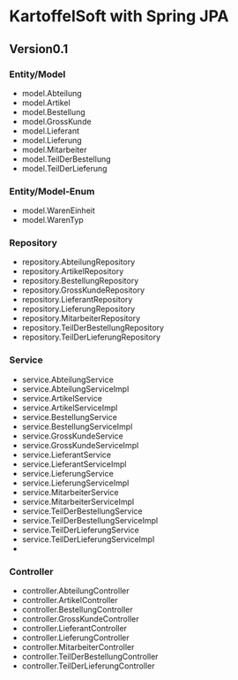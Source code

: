 # KartoffelSoft with Spring JPA
## Version0.1



### Entity/Model
* model.Abteilung
* model.Artikel
* model.Bestellung
* model.GrossKunde
* model.Lieferant
* model.Lieferung
* model.Mitarbeiter
* model.TeilDerBestellung
* model.TeilDerLieferung

### Entity/Model-Enum
* model.WarenEinheit
* model.WarenTyp

### Repository
* repository.AbteilungRepository
* repository.ArtikelRepository
* repository.BestellungRepository
* repository.GrossKundeRepository
* repository.LieferantRepository
* repository.LieferungRepository
* repository.MitarbeiterRepository
* repository.TeilDerBestellungRepository
* repository.TeilDerLieferungRepository

### Service
* service.AbteilungService
* service.AbteilungServiceImpl
* service.ArtikelService
* service.ArtikelServiceImpl
* service.BestellungService
* service.BestellungServiceImpl
* service.GrossKundeService
* service.GrossKundeServiceImpl
* service.LieferantService
* service.LieferantServiceImpl
* service.LieferungService
* service.LieferungServiceImpl
* service.MitarbeiterService
* service.MitarbeiterServiceImpl
* service.TeilDerBestellungService
* service.TeilDerBestellungServiceImpl
* service.TeilDerLieferungService
* service.TeilDerLieferungServiceImpl
* 
### Controller
* controller.AbteilungController
* controller.ArtikelController
* controller.BestellungController
* controller.GrossKundeController
* controller.LieferantController
* controller.LieferungController
* controller.MitarbeiterController
* controller.TeilDerBestellungController
* controller.TeilDerLieferungController